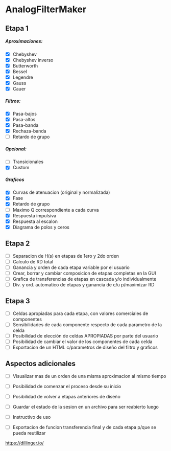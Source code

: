 # AnalogFilterMaker## Etapa 1##### Aproximaciones:  - [X] Chebyshev  - [X] Chebyshev inverso  - [X] Butterworth    - [X] Bessel  - [X] Legendre  - [X] Gauss  - [X] Cauer##### Filtros:  - [X] Pasa-bajos  - [X] Pasa-altos  - [X] Pasa-banda  - [X] Rechaza-banda  - [ ] Retardo de grupo##### Opcional:  - [ ] Transicionales  - [X] Custom##### Graficos  - [X] Curvas de atenuacion (original y normalizada)  - [X] Fase  - [X] Retardo de grupo  - [ ] Maximo Q correspondiente a cada curva  - [X] Respuesta impulsiva  - [X] Respuesta al escalon  - [X] Diagrama de polos y ceros## Etapa 2  - [ ] Separacion de H(s) en etapas de 1ero y 2do orden  - [ ] Calculo de RD total  - [ ] Ganancia y orden de cada etapa variable por el usuario  - [ ] Crear, borrar y cambiar composicion de etapas completas en la GUI  - [ ] Grafica de transferencias de etapas en cascada y/o individualmente  - [ ] Div. y ord. automatico de etapas y ganancia de c/u p/maximizar RD## Etapa 3  - [ ] Celdas apropiadas para cada etapa, con valores comerciales de componentes  - [ ] Sensibilidades de cada componente respecto de cada parametro de la celda  - [ ] Posibilidad de elección de celdas APROPIADAS por parte del usuario  - [ ] Posibilidad de cambiar el valor de los componentes de cada celda  - [ ] Exportacion de un HTML c/parametros de diseño del filtro y graficos  ## Aspectos adicionales  - [ ] Visualizar mas de un orden de una misma aproximacion al mismo tiempo  - [ ] Posibilidad de comenzar el proceso desde su inicio  - [ ] Posibilidad de volver a etapas anteriores de diseño  - [ ] Guardar el estado de la sesion en un archivo para ser reabierto luego  - [ ] Instructivo de uso  - [ ] Exportacion de funcion transferencia final y de cada etapa p/que se pueda reutilizar     https://dillinger.io/